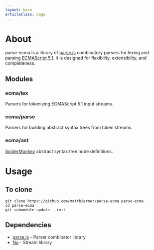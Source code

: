 ```yaml
---
layout: base
articleClass: page
---
```

# About

parse-ecma is a library of [parse.js][parsejs] combinatory parsers for lexing
and parsing [ECMAScript 5.1][ecma51]. It is designed for flexibility,
extensibility, and completeness.


## Modules ##

### ecma/lex ###
Parsers for tokenizing ECMAScript 5.1 input streams.

### ecma/parse ###
Parsers for building abstract syntax trees from token streams.

### ecma/ast ###
[SpiderMonkey][parseapi] abstract syntax tree node definitions.


# Usage

## To clone ##
    git clone https://github.com/mattbierner/parse-ecma parse-ecma
    cd parse-ecma
    git submodule update --init


## Dependencies ##
* [parse.js][parsejs] - Parser combinator library
* [Nu][nu] - Stream library



 
 [parsejs]: https://github.com/mattbierner/parse.js
 [ecma51]: http://www.ecma-international.org/publications/standards/Ecma-262.htm
 [parseapi]: https://developer.mozilla.org/en-US/docs/SpiderMonkey/Parser_API
 [nu]: https://github.com/mattbierner/nu
